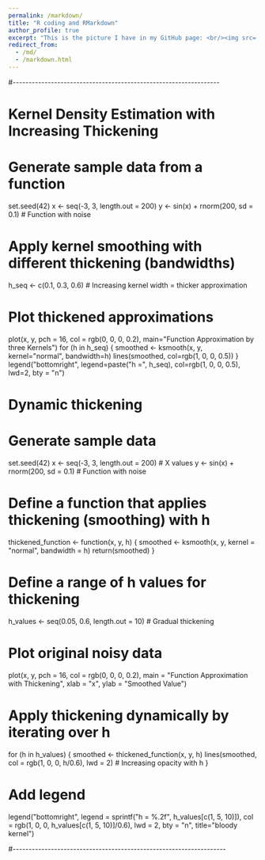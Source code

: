 ```yaml
---
permalink: /markdown/
title: "R coding and RMarkdown"
author_profile: true
excerpt: "This is the picture I have in my GitHub page: <br/><img src='/images/BlodyKernel.pdf'>"
redirect_from: 
  - /md/
  - /markdown.html
---
```



#-----------------------------------------------------------------
# Kernel Density Estimation with Increasing Thickening

# Generate sample data from a function
set.seed(42)
x <- seq(-3, 3, length.out = 200)
y <- sin(x) + rnorm(200, sd = 0.1)  # Function with noise

# Apply kernel smoothing with different thickening (bandwidths)
h_seq <- c(0.1, 0.3, 0.6)  # Increasing kernel width = thicker approximation

# Plot thickened approximations
plot(x, y, pch = 16, col = rgb(0, 0, 0, 0.2), main="Function Approximation by three Kernels")
for (h in h_seq) {
	smoothed <- ksmooth(x, y, kernel="normal", bandwidth=h)
	lines(smoothed, col=rgb(1, 0, 0, 0.5))
}
legend("bottomright", legend=paste("h =", h_seq), col=rgb(1, 0, 0, 0.5), lwd=2, bty = "n")

# Dynamic thickening

# Generate sample data
set.seed(42)
x <- seq(-3, 3, length.out = 200)  # X values
y <- sin(x) + rnorm(200, sd = 0.1)  # Function with noise

# Define a function that applies thickening (smoothing) with h
thickened_function <- function(x, y, h) {
	smoothed <- ksmooth(x, y, kernel = "normal", bandwidth = h)
	return(smoothed)
}

# Define a range of h values for thickening
h_values <- seq(0.05, 0.6, length.out = 10)  # Gradual thickening

# Plot original noisy data
plot(x, y, pch = 16, col = rgb(0, 0, 0, 0.2), main = "Function Approximation with Thickening",
	xlab = "x", ylab = "Smoothed Value")

# Apply thickening dynamically by iterating over h
for (h in h_values) {
	smoothed <- thickened_function(x, y, h)
	lines(smoothed, col = rgb(1, 0, 0, h/0.6), lwd = 2)  # Increasing opacity with h
}

# Add legend
legend("bottomright", legend = sprintf("h = %.2f", h_values[c(1, 5, 10)]),
	  col = rgb(1, 0, 0, h_values[c(1, 5, 10)]/0.6), lwd = 2, bty = "n", title="bloody kernel")

#-------------------------------------------------------------------

